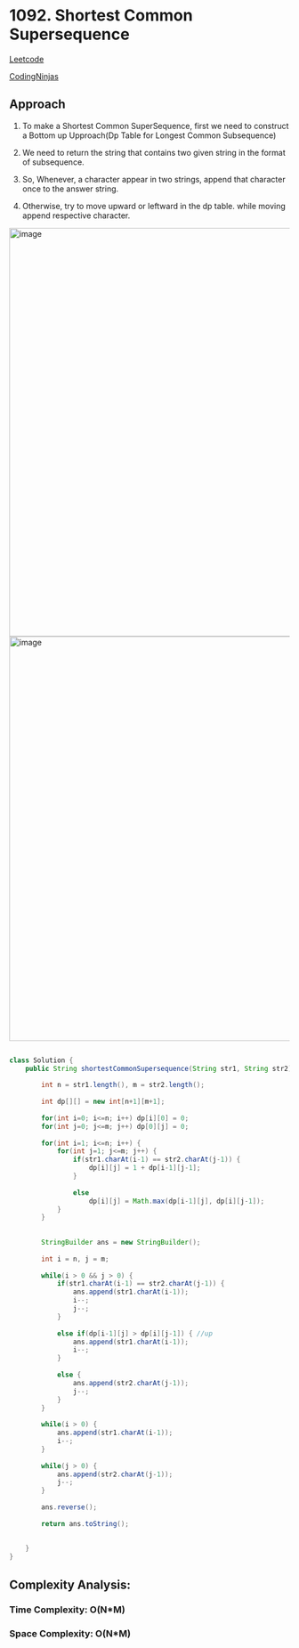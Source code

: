 # 1092. Shortest Common Supersequence

[Leetcode](https://leetcode.com/problems/shortest-common-supersequence/)

[CodingNinjas](https://www.naukri.com/code360/problems/shortest-common-supersequence_4244493?utm_source=striver&utm_medium=website&utm_campaign=a_zcoursetuf&leftPanelTabValue=SUBMISSION)

## Approach

1. To make a Shortest Common SuperSequence, first we need to construct a Bottom up Upproach(Dp Table for Longest Common Subsequence)

2. We need to return the string that contains two given string in the format of subsequence.

3. So, Whenever, a character appear in two strings, append that character once to the answer string.

4. Otherwise, try to move upward or leftward in the dp table. while moving append respective character.

<img width="734" alt="image" src="https://github.com/user-attachments/assets/6f21579e-4da4-4829-b957-37b1126e18a6">

<img width="727" alt="image" src="https://github.com/user-attachments/assets/90efa9ce-774c-4f16-9e3e-823739fcc5d0">



```Java

class Solution {
    public String shortestCommonSupersequence(String str1, String str2) {
        
        int n = str1.length(), m = str2.length();
        
        int dp[][] = new int[n+1][m+1];
        
        for(int i=0; i<=n; i++) dp[i][0] = 0;
        for(int j=0; j<=m; j++) dp[0][j] = 0;
        
        for(int i=1; i<=n; i++) {
            for(int j=1; j<=m; j++) {
                if(str1.charAt(i-1) == str2.charAt(j-1)) {
                    dp[i][j] = 1 + dp[i-1][j-1];
                }
                
                else 
                    dp[i][j] = Math.max(dp[i-1][j], dp[i][j-1]);
            }
        }
        
        
        StringBuilder ans = new StringBuilder();
        
        int i = n, j = m;
        
        while(i > 0 && j > 0) {
            if(str1.charAt(i-1) == str2.charAt(j-1)) {
                ans.append(str1.charAt(i-1));
                i--;
                j--;
            }
        
            else if(dp[i-1][j] > dp[i][j-1]) { //up 
                ans.append(str1.charAt(i-1));
                i--;
            }
            
            else {
                ans.append(str2.charAt(j-1));
                j--;
            }
        }
        
        while(i > 0) {
            ans.append(str1.charAt(i-1));
            i--;
        }
        
        while(j > 0) {
            ans.append(str2.charAt(j-1));
            j--;
        }
        
        ans.reverse();
        
        return ans.toString();
        
        
    }
}

```

## Complexity Analysis:

### Time Complexity: O(N\*M)

### Space Complexity: O(N*M)
